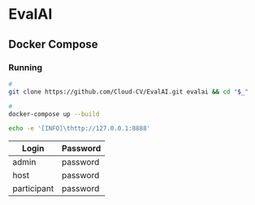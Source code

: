 # EvalAI

## Docker Compose

### Running

```sh
#
git clone https://github.com/Cloud-CV/EvalAI.git evalai && cd "$_"

#
docker-compose up --build
```

```sh
echo -e '[INFO]\thttp://127.0.0.1:8888'
```

| Login | Password |
| --- | --- |
| admin | password |
| host | password |
| participant | password |
